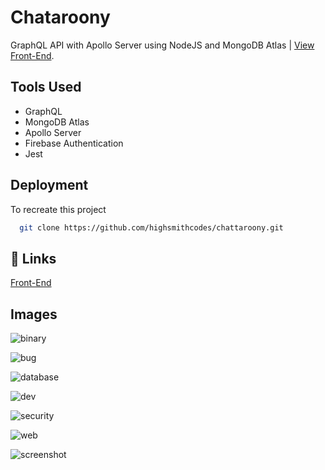 # Chataroony
GraphQL API with Apollo Server using NodeJS and MongoDB Atlas
 | [View Front-End](https://exquisite-marshmallow-504670.netlify.app/).

## Tools Used

- GraphQL
- MongoDB Atlas
- Apollo Server
- Firebase Authentication
- Jest

## Deployment

To recreate this project

```bash
  git clone https://github.com/highsmithcodes/chattaroony.git
```


## 🔗 Links
[Front-End](https://exquisite-marshmallow-504670.netlify.app/)

































## Images
![binary](https://github.com/highsmithcodes/chattaroony/assets/17016293/9689a040-c085-41ba-be00-a8b516a62c80)

![bug](https://github.com/highsmithcodes/chattaroony/assets/17016293/15123113-3cf2-4711-bdce-ee17f2468fa5)

![database](https://github.com/highsmithcodes/chattaroony/assets/17016293/13d380ab-9e53-4ecc-b25d-1f2f9dbdfb4a)

![dev](https://github.com/highsmithcodes/chattaroony/assets/17016293/1908f55d-42cc-4f1d-adb0-7afa81fc600f)

![security](https://github.com/highsmithcodes/chattaroony/assets/17016293/f13ae038-7062-43ae-8f4d-8dbec8f62662)

![web](https://github.com/highsmithcodes/chattaroony/assets/17016293/5f6a5e41-4058-4ec6-9193-f20aa583174b)

![screenshot](https://github.com/highsmithcodes/chattaroony/assets/17016293/8a29db5a-2829-40ca-bf57-27233912ce4e)





